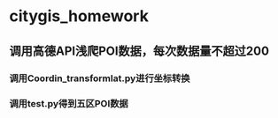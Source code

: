 # citygis_homework
## 调用高德API浅爬POI数据，每次数据量不超过200
### 调用Coordin_transformlat.py进行坐标转换
### 调用test.py得到五区POI数据
